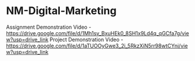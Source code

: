 # NM-Digital-Marketing

Assignment Demonstration Video - https://drive.google.com/file/d/1Mh1sv_BxuHEk0_8SH1x9Ld4q_qGCfa7g/view?usp=drive_link
    Project Demonstration Video - https://drive.google.com/file/d/1aTUOOyGwe3_2i_5RkzXiN5rr98wtCYni/view?usp=drive_link
